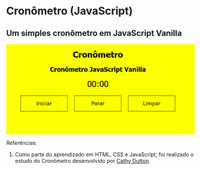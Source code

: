 # Cronômetro (JavaScript)

## Um simples cronômetro em JavaScript Vanilla

<a href="https://rrodrigues345.github.io/js-cronometro" target="_blank"><img src="cronometro.png" align="center"></a>

Referências:

1. Como parte do aprendizado em HTML, CSS e JavaScript, foi realizado o estudo do Cronômetro desenvolvido por [Cathy Dutton](https://codepen.io/cathydutton/pen/xxpOOw).



